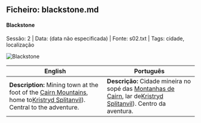 ﻿## Ficheiro: blackstone.md

#### Blackstone

Sessão: 2 | Data: (data não especificada) | Fonte: s02.txt | Tags: cidade, localização

![Blackstone](assets/location/location_blank.png)

| English | Português |
|---------|-----------|
| **Description:** Mining town at the foot of the [Cairn Mountains](cairn_mountains.md), home to[Kristryd Splitanvil](docs/dm/-/npc/´Blackstone/kristryd_splitanvil.md)). Central to the adventure. | **Descrição:** Cidade mineira no sopé das [Montanhas de Cairn](cairn_mountains.md), lar de[Kristryd Splitanvil](docs/dm/-/npc/´Blackstone/kristryd_splitanvil.md)). Centro da aventura. |




















